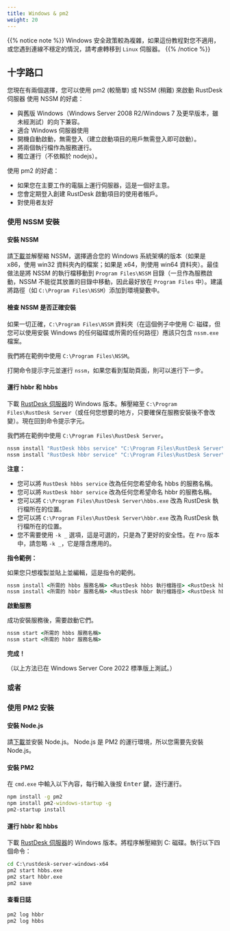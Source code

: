 ```yaml
---
title: Windows & pm2
weight: 20
---
```

{{% notice note %}}
Windows 安全政策較為複雜，如果這份教程對您不適用，或您遇到連線不穩定的情況，請考慮轉移到 `Linux` 伺服器。
{{% /notice %}}

## 十字路口

您現在有兩個選擇，您可以使用 pm2 (較簡單) 或 NSSM (稍難) 來啟動 RustDesk 伺服器
使用 NSSM 的好處：
- 與舊版 Windows（Windows Server 2008 R2/Windows 7 及更早版本，雖未經測試）的向下兼容。
- 適合 Windows 伺服器使用
- 開機自動啟動，無需登入（建立啟動項目的用戶無需登入即可啟動）。
- 將兩個執行檔作為服務運行。
- 獨立運行（不依賴於 nodejs）。

使用 pm2 的好處：
- 如果您在主要工作的電腦上運行伺服器，這是一個好主意。
- 您會定期登入創建 RustDesk 啟動項目的使用者帳戶。
- 對使用者友好

### 使用 NSSM 安裝

#### 安裝 NSSM
請[下載](https://nssm.cc/release/nssm-2.24.zip)並解壓縮 NSSM，選擇適合您的 Windows 系統架構的版本（如果是 x86，使用 win32 資料夾內的檔案；如果是 x64，則使用 win64 資料夾）。最佳做法是將 NSSM 的執行檔移動到 `Program Files\NSSM` 目錄（一旦作為服務啟動，NSSM 不能從其放置的目錄中移動，因此最好放在 `Program Files` 中）。建議將路徑（如 `C:\Program Files\NSSM`）添加到環境變數中。

#### 檢查 NSSM 是否正確安裝
如果一切正確，`C:\Program Files\NSSM` 資料夾（在這個例子中使用 C: 磁碟，但您可以使用安裝 Windows 的任何磁碟或所需的任何路徑）應該只包含 `nssm.exe` 檔案。

我們將在範例中使用 `C:\Program Files\NSSM`。

打開命令提示字元並運行 `nssm`，如果您看到幫助頁面，則可以進行下一步。

#### 運行 hbbr 和 hbbs
下載 [RustDesk 伺服器](https://github.com/rustdesk/rustdesk-server/releases)的 Windows 版本。解壓縮至 `C:\Program Files\RustDesk Server`（或任何您想要的地方，只要確保在服務安裝後不會改變）。現在回到命令提示字元。

我們將在範例中使用 `C:\Program Files\RustDesk Server`。
```cmd
nssm install "RustDesk hbbs service" "C:\Program Files\RustDesk Server\hbbs.exe" -k _
nssm install "RustDesk hbbr service" "C:\Program Files\RustDesk Server\hbbr.exe" -k _
```
**注意：**
- 您可以將 `RustDesk hbbs service` 改為任何您希望命名 hbbs 的服務名稱。
- 您可以將 `RustDesk hbbr service` 改為任何您希望命名 hbbr 的服務名稱。
- 您可以將 `C:\Program Files\RustDesk Server\hbbs.exe` 改為 RustDesk 執行檔所在的位置。
- 您可以將 `C:\Program Files\RustDesk Server\hbbr.exe` 改為 RustDesk 執行檔所在的位置。
- 您不需要使用 `-k _` 選項，這是可選的，只是為了更好的安全性。在 `Pro` 版本中，請忽略 `-k _`，它是隱含應用的。

**指令範例：**

如果您只想複製並貼上並編輯，這是指令的範例。

```cmd
nssm install <所需的 hbbs 服務名稱> <RustDesk hbbs 執行檔路徑> <RustDesk hbbs 參數>
nssm install <所需的 hbbr 服務名稱> <RustDesk hbbr 執行檔路徑> <RustDesk hbbr 參數>
```

**啟動服務**

成功安裝服務後，需要啟動它們。
```cmd
nssm start <所需的 hbbs 服務名稱>
nssm start <所需的 hbbr 服務名稱>
```

**完成！**

（以上方法已在 Windows Server Core 2022 標準版上測試。）

### 或者

### 使用 PM2 安裝

#### 安裝 Node.js

請[下載](https://nodejs.org/dist/v16.14.2/node-v16.14.2-x86.msi)並安裝 Node.js。
Node.js 是 PM2 的運行環境，所以您需要先安裝 Node.js。

#### 安裝 PM2

在 `cmd.exe` 中輸入以下內容，每行輸入後按 <kbd>Enter</kbd> 鍵，逐行運行。

```cmd
npm install -g pm2
npm install pm2-windows-startup -g
pm2-startup install
```

#### 運行 hbbr 和 hbbs

下載 [RustDesk 伺服器](https://github.com/rustdesk/rustdesk-server/releases)的 Windows 版本。將程序解壓縮到 C: 磁碟。執行以下四個命令：

```cmd
cd C:\rustdesk-server-windows-x64
pm2 start hbbs.exe 
pm2 start hbbr.exe
pm2 save
```

#### 查看日誌

```cmd
pm2 log hbbr
pm2 log hbbs
```
